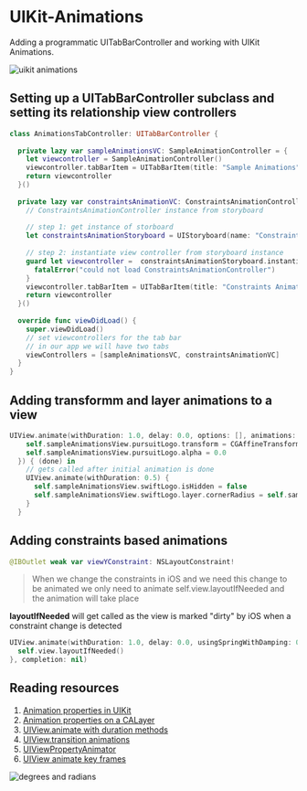 # UIKit-Animations

Adding a programmatic UITabBarController and working with UIKit Animations. 

![uikit animations](Assets/uikitanimations.gif)

## Setting up a UITabBarController subclass and setting its relationship view controllers 

```swift 
class AnimationsTabController: UITabBarController {
  
  private lazy var sampleAnimationsVC: SampleAnimationController = {
    let viewcontroller = SampleAnimationController()
    viewcontroller.tabBarItem = UITabBarItem(title: "Sample Animations", image: UIImage(systemName: "1.circle"), tag: 0)
    return viewcontroller
  }()
  
  private lazy var constraintsAnimationVC: ConstraintsAnimationController = {
    // ConstraintsAnimationController instance from storyboard
    
    // step 1: get instance of storboard
    let constraintsAnimationStoryboard = UIStoryboard(name: "ConstraintsAnimation", bundle: nil)
    
    // step 2: instantiate view controller from storyboard instance
    guard let viewcontroller =  constraintsAnimationStoryboard.instantiateViewController(identifier: "ConstraintsAnimationController") as? ConstraintsAnimationController else {
      fatalError("could not load ConstraintsAnimationController")
    }
    viewcontroller.tabBarItem = UITabBarItem(title: "Constraints Animation", image: UIImage(systemName: "2.circle"), tag: 1)
    return viewcontroller
  }()
  
  override func viewDidLoad() {
    super.viewDidLoad()
    // set viewcontrollers for the tab bar
    // in our app we will have two tabs
    viewControllers = [sampleAnimationsVC, constraintsAnimationVC]
  }
}
```

## Adding transformm and layer animations to a view 

```swift 
UIView.animate(withDuration: 1.0, delay: 0.0, options: [], animations: {
    self.sampleAnimationsView.pursuitLogo.transform = CGAffineTransform(scaleX: 20.0, y: 20.0)
    self.sampleAnimationsView.pursuitLogo.alpha = 0.0
  }) { (done) in
    // gets called after initial animation is done
    UIView.animate(withDuration: 0.5) {
      self.sampleAnimationsView.swiftLogo.isHidden = false
      self.sampleAnimationsView.swiftLogo.layer.cornerRadius = self.sampleAnimationsView.swiftLogo.bounds.size.width / 2.0
    }
  }
```

## Adding constraints based animations 

```swift 
@IBOutlet weak var viewYConstraint: NSLayoutConstraint!
```

> When we change the constraints in iOS and we need this change to be animated we only need to animate   self.view.layoutIfNeeded and the animation will take place

**layoutIfNeeded** will get called as the view is marked "dirty" by iOS when a constraint change is detected
```swift 
UIView.animate(withDuration: 1.0, delay: 0.0, usingSpringWithDamping: 0.3, initialSpringVelocity: 10.0, options: [.curveEaseIn], animations: {
  self.view.layoutIfNeeded()
}, completion: nil)
```

## Reading resources 

1. [Animation properties in UIKit](https://developer.apple.com/library/archive/documentation/WindowsViews/Conceptual/ViewPG_iPhoneOS/AnimatingViews/AnimatingViews.html)
1. [Animation properties on a CALayer](https://developer.apple.com/library/archive/documentation/Cocoa/Conceptual/CoreAnimation_guide/AnimatableProperties/AnimatableProperties.html)
1. [UIView.animate with duration methods](https://developer.apple.com/documentation/uikit/uiview/1622418-animate)
1. [UIView.transition animations](https://developer.apple.com/documentation/uikit/uiview/1622574-transition)
1. [UIViewPropertyAnimator](https://developer.apple.com/documentation/uikit/uiviewpropertyanimator)
1. [UIView animate key frames](https://developer.apple.com/documentation/uikit/uiview/1622552-animatekeyframes)

![degrees and radians](https://www.1728.org/degrees.png)

